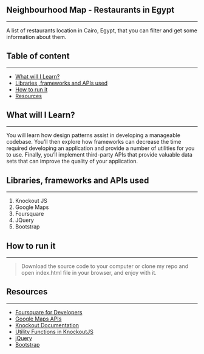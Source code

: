 ## Neighbourhood Map - Restaurants in Egypt
---

A list of restaurants location in Cairo, Egypt, that you can filter and get some information about them.

## Table of content
---

* [What will I Learn?](#What_will_I_Learn?)
* [Libraries, frameworks and APIs used](#Libraries,_frameworks_and_APIs_used)
* [How to run it](#How_to_run_it)
* [Resources](#Resources)


## What will I Learn?
---

You will learn how design patterns assist in developing a manageable codebase. You’ll then explore how frameworks can decrease the time required developing an application and provide a number of utilities for you to use. Finally, you’ll implement third-party APIs that provide valuable data sets that can improve the quality of your application.

## Libraries, frameworks and APIs used
---

1. Knockout JS
2. Google Maps
3. Foursquare
4. JQuery
5. Bootstrap


## How to run it
--- 

> Download the source code to your computer or clone my repo and open index.html file in your browser, and enjoy with it.

## Resources
---

* [Foursquare for Developers](https://developer.foursquare.com/)
* [Google Maps APIs](https://developers.google.com/maps/)
* [Knockout Documentation](http://knockoutjs.com/documentation/introduction.html)
* [Utility Functions in KnockoutJS](http://www.knockmeout.net/2011/04/utility-functions-in-knockoutjs.html)
* [jQuery](http://api.jquery.com/)
* [Bootstrap](https://v4-alpha.getbootstrap.com/getting-started/introduction/)
